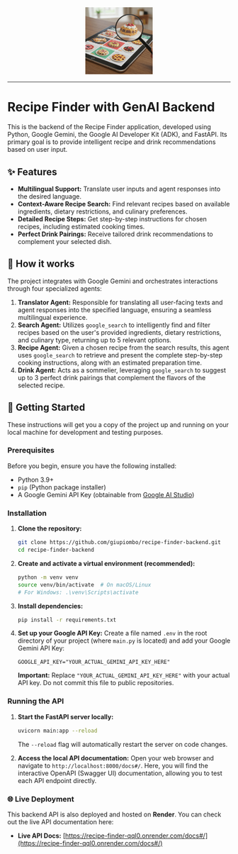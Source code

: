 <div align=center>
    <img src="./recipe-finder.jpg" alt="Recipe Finder" width="30%" height="30%" />
    <hr>
</div>

# Recipe Finder with GenAI Backend

This is the backend of the Recipe Finder application, developed using Python, Google Gemini, the Google AI Developer Kit (ADK), and FastAPI. Its primary goal is to provide intelligent recipe and drink recommendations based on user input.

## ✨ Features

- **Multilingual Support:** Translate user inputs and agent responses into the desired language.
- **Context-Aware Recipe Search:** Find relevant recipes based on available ingredients, dietary restrictions, and culinary preferences.
- **Detailed Recipe Steps:** Get step-by-step instructions for chosen recipes, including estimated cooking times.
- **Perfect Drink Pairings:** Receive tailored drink recommendations to complement your selected dish.

## 💭 How it works

The project integrates with Google Gemini and orchestrates interactions through four specialized agents:

1.  **Translator Agent:** Responsible for translating all user-facing texts and agent responses into the specified language, ensuring a seamless multilingual experience.
2.  **Search Agent:** Utilizes `google_search` to intelligently find and filter recipes based on the user's provided ingredients, dietary restrictions, and culinary type, returning up to 5 relevant options.
3.  **Recipe Agent:** Given a chosen recipe from the search results, this agent uses `google_search` to retrieve and present the complete step-by-step cooking instructions, along with an estimated preparation time.
4.  **Drink Agent:** Acts as a sommelier, leveraging `google_search` to suggest up to 3 perfect drink pairings that complement the flavors of the selected recipe.

## 🚀 Getting Started

These instructions will get you a copy of the project up and running on your local machine for development and testing purposes.

### Prerequisites

Before you begin, ensure you have the following installed:

- Python 3.9+
- `pip` (Python package installer)
- A Google Gemini API Key (obtainable from [Google AI Studio](https://aistudio.google.com/))

### Installation

1.  **Clone the repository:**

    ```bash
    git clone https://github.com/giupiombo/recipe-finder-backend.git
    cd recipe-finder-backend
    ```

2.  **Create and activate a virtual environment (recommended):**

    ```bash
    python -m venv venv
    source venv/bin/activate  # On macOS/Linux
    # For Windows: .\venv\Scripts\activate
    ```

3.  **Install dependencies:**

    ```bash
    pip install -r requirements.txt
    ```

4.  **Set up your Google API Key:**
    Create a file named `.env` in the root directory of your project (where `main.py` is located) and add your Google Gemini API Key:
    ```dotenv
    GOOGLE_API_KEY="YOUR_ACTUAL_GEMINI_API_KEY_HERE"
    ```
    **Important:** Replace `"YOUR_ACTUAL_GEMINI_API_KEY_HERE"` with your actual API key. Do not commit this file to public repositories.

### Running the API

1.  **Start the FastAPI server locally:**

    ```bash
    uvicorn main:app --reload
    ```

    The `--reload` flag will automatically restart the server on code changes.

2.  **Access the local API documentation:**
    Open your web browser and navigate to `http://localhost:8000/docs#/`. Here, you will find the interactive OpenAPI (Swagger UI) documentation, allowing you to test each API endpoint directly.

### 🌐 Live Deployment

This backend API is also deployed and hosted on **Render**. You can check out the live API documentation here:

- **Live API Docs:** [https://recipe-finder-qql0.onrender.com/docs#/](https://recipe-finder-qql0.onrender.com/docs#/)
